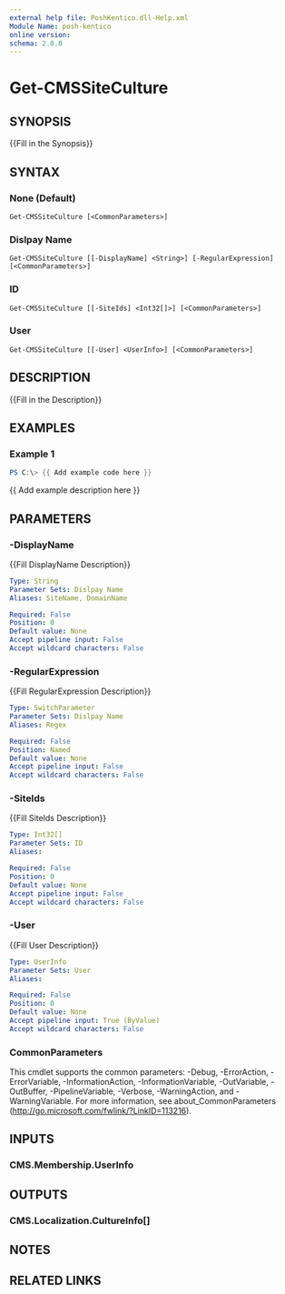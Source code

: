 ```yaml
---
external help file: PoshKentico.dll-Help.xml
Module Name: posh-kentico
online version:
schema: 2.0.0
---
```


# Get-CMSSiteCulture

## SYNOPSIS
{{Fill in the Synopsis}}

## SYNTAX

### None (Default)
```
Get-CMSSiteCulture [<CommonParameters>]
```

### Dislpay Name
```
Get-CMSSiteCulture [[-DisplayName] <String>] [-RegularExpression] [<CommonParameters>]
```

### ID
```
Get-CMSSiteCulture [[-SiteIds] <Int32[]>] [<CommonParameters>]
```

### User
```
Get-CMSSiteCulture [[-User] <UserInfo>] [<CommonParameters>]
```

## DESCRIPTION
{{Fill in the Description}}

## EXAMPLES

### Example 1
```powershell
PS C:\> {{ Add example code here }}
```

{{ Add example description here }}

## PARAMETERS

### -DisplayName
{{Fill DisplayName Description}}

```yaml
Type: String
Parameter Sets: Dislpay Name
Aliases: SiteName, DomainName

Required: False
Position: 0
Default value: None
Accept pipeline input: False
Accept wildcard characters: False
```

### -RegularExpression
{{Fill RegularExpression Description}}

```yaml
Type: SwitchParameter
Parameter Sets: Dislpay Name
Aliases: Regex

Required: False
Position: Named
Default value: None
Accept pipeline input: False
Accept wildcard characters: False
```

### -SiteIds
{{Fill SiteIds Description}}

```yaml
Type: Int32[]
Parameter Sets: ID
Aliases:

Required: False
Position: 0
Default value: None
Accept pipeline input: False
Accept wildcard characters: False
```

### -User
{{Fill User Description}}

```yaml
Type: UserInfo
Parameter Sets: User
Aliases:

Required: False
Position: 0
Default value: None
Accept pipeline input: True (ByValue)
Accept wildcard characters: False
```

### CommonParameters
This cmdlet supports the common parameters: -Debug, -ErrorAction, -ErrorVariable, -InformationAction, -InformationVariable, -OutVariable, -OutBuffer, -PipelineVariable, -Verbose, -WarningAction, and -WarningVariable.
For more information, see about_CommonParameters (http://go.microsoft.com/fwlink/?LinkID=113216).

## INPUTS

### CMS.Membership.UserInfo

## OUTPUTS

### CMS.Localization.CultureInfo[]

## NOTES

## RELATED LINKS
